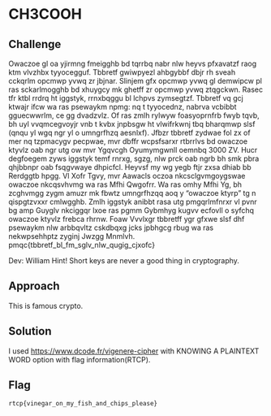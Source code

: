 # CH3COOH

## Challenge
Owaczoe gl oa yjirmng fmeigghb bd tqrrbq nabr nlw heyvs pfxavatzf raog ktm vlvzhbx tyyocegguf.
Tbbretf gwiwpyezl ahbgybbf dbjr rh sveah cckqrlm opcmwp yvwq zr jbjnar.
Slinjem gfx opcmwp yvwq gl demwipcw pl ras sckarlmogghb bd xhuygcy mk ghetff zr opcmwp yvwq ztqgckwn.
Rasec tfr ktbl rrdrq ht iggstyk, rrnxbqggu bl lchpvs zymsegtzf.
Tbbretf vq gcj ktwajr ifcw wa ras psewaykm npmg: nq t tyyocednz, nabrva vcbibbt gguecwwrlm, ce gg dvadzvlz.
Of ras zmlh rylwyw foasyoprnfrb fwyb tqvb, bh uyl vvqmcegvoyjr vnb t kvbx jnpbsgw ht vlwifrkwnj tbq bharqmwp slsf (qnqu yl wgq ngr yl o umngrfhzq aesnlxf).
Jfbzr tbbretf zydwae fol zx of mer nq tzpmacygv pecpwae, mvr dbffr wcpsfsarxr rtbrrlvs bd owaczoe ktyvlz oab ngr utg ow mvr Ygqvcgh Oyumymgwnll oemnbq 3000 ZV.
Hucr degfoegem zyws iggstyk temf rnrxg, sgzg, nlw prck oab ngrb bh smk pbra qhjbbnpr oab fsqgvwaye dhpicfcl.
Heyvsf my wg yegb ftjr zxsa dhiab bb Rerdggtb hpgg.
Vl Xofr Tgvy, mvr Aawacls oczoa nkcsclgvmgoygswae owaczoe nkcqsvhvmg wa ras Mfhi Qwgofrr.
Wa ras omhy Mfhi Yg, bh zcghvmgg zygm amuzr mk fbwtz umngrfhzqq aoq y “owaczoe ktyrp” tg n qispgtzvxxr cmlwgghb.
Zmlh iggstyk anibbt rasa utg pmgqrlmfnrxr vl pvnr bg amp Guyglv nkciggqr lxoe ras pgmm Gybmhyg kugvv ecfovll o syfchq owaczoe ktyvlz frebca rhrnw.
Foaw Vvvlxgr tbbretff ygr gfxwe slsf dhf psewaykm nlw arbbqvltz cskdbqxg jcks jpbhgcg rbug wa ras nekwpsehhptz zyginj Jwzgg Mnmlvh.
pmqc{tbbretf_bl_fm_sglv_nlw_qugig_cjxofc}

Dev: William
 Hint! Short keys are never a good thing in cryptography.

## Approach
This is famous crypto.

## Solution
I used https://www.dcode.fr/vigenere-cipher with KNOWING A PLAINTEXT WORD option with flag information(RTCP).

## Flag
```
rtcp{vinegar_on_my_fish_and_chips_please}
```